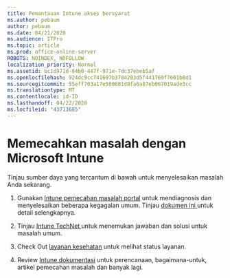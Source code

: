 ```yaml
---
title: Pemantauan Intune akses bersyarat
ms.author: pebaum
author: pebaum
ms.date: 04/21/2020
ms.audience: ITPro
ms.topic: article
ms.prod: office-online-server
ROBOTS: NOINDEX, NOFOLLOW
localization_priority: Normal
ms.assetid: bc1d971d-84b0-447f-971e-7dc37ebeb5af
ms.openlocfilehash: 924dc9cc741697b3784203d5f441769f7601b8d1
ms.sourcegitcommit: 55eff703a17e500681d8fa6a87eb067019ade3cc
ms.translationtype: MT
ms.contentlocale: id-ID
ms.lasthandoff: 04/22/2020
ms.locfileid: "43713685"
---
```

# <a name="troubleshoot-issues-with-microsoft-intune"></a>Memecahkan masalah dengan Microsoft Intune

Tinjau sumber daya yang tercantum di bawah untuk menyelesaikan masalah Anda sekarang.
  
1. Gunakan [Intune pemecahan masalah portal](https://devicemanagement.microsoft.com/#blade/Microsoft_Intune_DeviceSettings/TroubleshootBlade) untuk mendiagnosis dan menyelesaikan beberapa kegagalan umum. Tinjau [dokumen ini ](https://docs.microsoft.com/intune/help-desk-operators)untuk detail selengkapnya.
    
2. Tinjau [Intune TechNet ](https://social.technet.microsoft.com/forums/home?forum=microsoftintuneprod)untuk menemukan jawaban dan solusi untuk masalah umum.
    
3. Check Out [layanan kesehatan](https://portal.office.com/AdminPortal/Home#/servicehealth) untuk melihat status layanan. 
    
4. Review [Intune dokumentasi](https://docs.microsoft.com/intune/) untuk perencanaan, bagaimana-untuk, artikel pemecahan masalah dan banyak lagi. 
    

